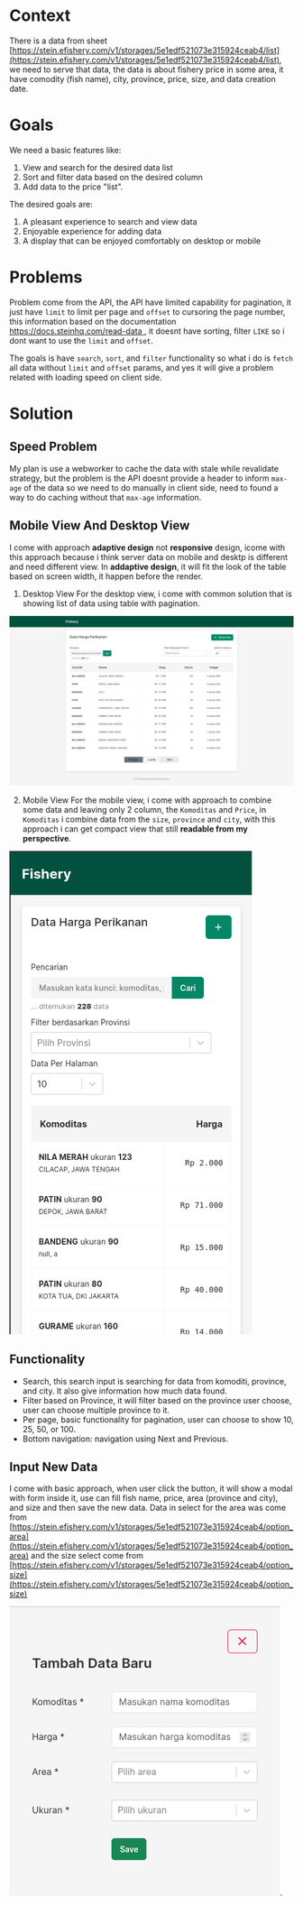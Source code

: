 # Context

There is a data from sheet [https://stein.efishery.com/v1/storages/5e1edf521073e315924ceab4/list](https://stein.efishery.com/v1/storages/5e1edf521073e315924ceab4/list), we need to serve that data, the data is about fishery price in some area, it have comodity (fish name), city, province, price, size, and data creation date.

# Goals

We need a basic features like:
1. View and search for the desired data list
2. Sort and filter data based on the desired column
3. Add data to the price "list".

The desired goals are:
1. A pleasant experience to search and view data
2. Enjoyable experience for adding data
3. A display that can be enjoyed comfortably on desktop or mobile

# Problems

Problem come from the API, the API have limited capability for pagination, it just have `limit` to limit per page and `offset` to cursoring the page number, this information based on the documentation [https://docs.steinhq.com/read-data ](https://docs.steinhq.com/read-data), it doesnt have sorting, filter `LIKE` so i dont want to use the `limit` and `offset`.

The goals is have `search`, `sort`, and `filter` functionality so what i do is `fetch` all data without `limit` and `offset` params, and yes it will give a problem related with loading speed on client side.

# Solution

## Speed Problem

My plan is use a webworker to cache the data with stale while revalidate strategy, but the problem is the API doesnt provide a header to inform `max-age` of the data so we need to do manually in client side, need to found a way to do caching without that `max-age` information.

## Mobile View And Desktop View

I come with approach __adaptive design__ not __responsive__ design, icome with this approach because i think server data on mobile and desktp is different and need different view. In __addaptive design__, it will fit the look of the table based on screen width, it happen before the render.

1. Desktop View
For the desktop view, i come with common solution that is showing list of data using table with pagination.

![Screenshot from desktop view](desktop-view.png)

2. Mobile View
For the mobile view, i come with approach to combine some data and leaving only 2 column, the `Komoditas` and `Price`, in `Komoditas` i combine data from the `size`, `province` and `city`, with this approach i can get compact view that still __readable from my perspective__.

![Screenshot from mobile view](mobile-view.png)

## Functionality

- Search, this search input is searching for data from komoditi, province, and city. It also give information how much data found.
- Filter based on Province, it will filter based on the province user choose, user can choose multiple province to it.
- Per page, basic functionality for pagination, user can choose to show 10, 25, 50, or 100.
- Bottom navigation: navigation using Next and Previous.

## Input New Data

I come with basic approach, when user click the button, it will show a modal with form inside it, use can fill fish name, price, area (province and city), and size and then save the new data.
Data in select for the area was come from [https://stein.efishery.com/v1/storages/5e1edf521073e315924ceab4/option_area](https://stein.efishery.com/v1/storages/5e1edf521073e315924ceab4/option_area) and the size select come from [https://stein.efishery.com/v1/storages/5e1edf521073e315924ceab4/option_size](https://stein.efishery.com/v1/storages/5e1edf521073e315924ceab4/option_size)

![Tambah Data](tambah-data.png).

